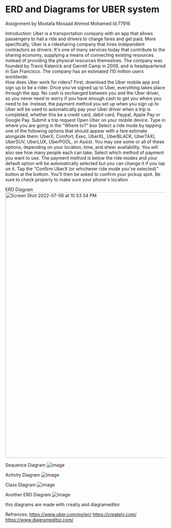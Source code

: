 # ERD and Diagrams for UBER system
Assignment by Mostafa Mosaad Ahmed Mohamed
Id:77916

Introduction:
Uber is a transportation company with an app that allows passengers to hail a ride and drivers to charge fares and get paid. More specifically, Uber is a ridesharing company that hires independent contractors as drivers. It's one of many services today that contribute to the sharing economy, supplying a means of connecting existing resources instead of providing the physical resources themselves. The company was founded by Travis Kalanick and Garrett Camp in 2009, and is headquartered in San Francisco. The company has an estimated 110 million users worldwide.  
How does Uber work for riders? First, download the Uber mobile app and sign up to be a rider. Once you've signed up to Uber, everything takes place through the app. No cash is exchanged between you and the Uber driver, so you never need to worry if you have enough cash to get you where you need to be. Instead, the payment method you set up when you sign up to Uber will be used to automatically pay your Uber driver when a trip is completed, whether this be a credit card, debit card, Paypal, Apple Pay or Google Pay. Submit a trip request Open Uber on your mobile device. Type in where you are going in the "Where to?" box Select a ride mode by tapping one of the following options that should appear with a fare estimate alongside them: UberX, Comfort, Exec, UberXL, UberBLACK, UberTAXI, UberSUV, UberLUX, UberPOOL, or Assist. You may see some or all of these options, depending on your location, time, and sheer availability. You will also see how many people each can take. Select which method of payment you want to use. The payment method is below the ride modes and your default option will be automatically selected but you can change it if you tap on it. Tap the "Confirm UberX (or whichever ride mode you've selected)" button at the bottom. You'll then be asked to confirm your pickup spot. Be sure to check properly to make sure your phone's location 


ERD Diagram
<img width="834" alt="Screen Shot 2022-07-06 at 10 53 54 PM" src="https://user-images.githubusercontent.com/101674967/177641325-897c9eec-63a7-45a4-b429-e496d64c26ca.png">

Sequence Diagram
![image](https://user-images.githubusercontent.com/101674967/177641634-7d79dc31-e8d5-4b1a-949c-efc9e053d1c5.png)

Activity Diagram
![image](https://user-images.githubusercontent.com/101674967/177641677-4f316e4b-9d91-4c32-a9eb-94de55bfb0ed.png)

Class Diagram
![image](https://user-images.githubusercontent.com/101674967/177641707-062311f5-9712-45ae-a0cd-9ad503c833ac.png)

Another ERD Diagram
![image](https://user-images.githubusercontent.com/101674967/177641791-d5506b3a-4584-41fb-8fa2-8f9b88d00879.png)

this diagrams are made with creatly and diagrameditor

Refrences:
https://www.uber.com/eg/en/
https://creately.com/
https://www.diagrameditor.com/
